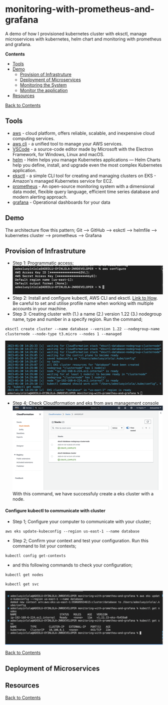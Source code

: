# monitoring-with-prometheus-and-grafana
A demo of how I provisioned kubernetes cluster with eksctl, manage microservices with kubernetes, helm chart and monitoring with prometheus and grafana.

**Contents** <a name="Contents"></a>
* [Tools](#Tools)
* [Demo](#Demo)
  * [Provision of Infrastruture](#Provision-of-Infrastruture)
  * [Deployment of Microservices](#Deployment-of-Microservices)
  * [Monitoring the System](#Monitoring-the-System)
  * [Monitor the application](#Monitor-the-application)
* [Resources](#Resources)

[Back to Contents](#Contents)

## Tools
- [aws](https://aws.amazon.com/) - cloud platform, offers reliable, scalable, and inexpensive cloud computing services.
- [aws cli](https://docs.aws.amazon.com/cli/latest/userguide/getting-started-install.html)  - a unified tool to manage your AWS services.
- [VSCode](https://code.visualstudio.com/) - a source-code editor made by Microsoft with the Electron Framework, for Windows, Linux and macOS.
- [helm](https://helm.sh/) - Helm helps you manage Kubernetes applications — Helm Charts help you define, install, and upgrade even the most complex Kubernetes application.
- [eksctl](https://eksctl.io/) - a simple CLI tool for creating and managing clusters on EKS - Amazon's managed Kubernetes service for EC2.
- [prometheus](https://prometheus.io/docs/introduction/overview/) - An open-source monitoring system with a dimensional data model, flexible query language, efficient time series database and modern alerting approach.
- [grafana](https://grafana.com/docs/grafana/latest/) - Operational dashboards for your data

## Demo
The architecture flow this pattern;
Git --> GitHub --> eskctl --> helmfile --> kubernetes cluster --> prometheus --> Grafana

## Provision of Infrastruture
- Step 1: Programmatic access; 
![aws-configure](docs/aws-configure.png)
- Step 2: Install and configure kubectl, AWS CLI and eksctl. [Link to How](https://docs.aws.amazon.com/eks/latest/userguide/getting-started.html). Be careful to set and utilise profile name when working with multiple accounts in your machine.
- Step 3: Creating cluster with (1.) a name (2.) version 1.22 (3.) nodegroup name, type and number in a specify region. Run the command; 
```
eksctl create cluster --name database --version 1.22 --nodegroup-name clusternode --node-type t3.micro --nodes 1 --managed
```
![aws-cluster](docs/aws-cluster-ready.png)
- Step 4; Check Cloudformation and eks from aws management console
![aws-cluster](docs/aws-cluster.png)
With this command, we have successfuly create a eks cluster with a node.

#### Configure kubectl to communicate with cluster
- Step 1; Configure your computer to communicate with your cluster;
```
aws eks update-kubeconfig --region us-east-1 --name database
```
- Step 2; Confirm your context and test your configuration. Run this command to list your contexts;
```
kubectl config get-contexts
```
- and this following commands to check your configuration;
```
kubectl get nodes
```
```
kubectl get svc
```
![aws-get](docs/aws-get.png)

[Back to Contents](#Contents)

## Deployment of Microservices



## Resources


[Back to Contents](#Contents)